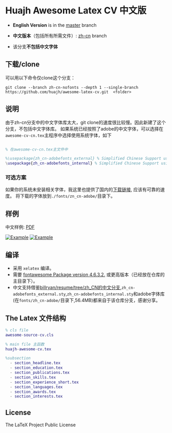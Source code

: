 # Huajh Awesome Latex CV 中文版 

+ **English Version** is in the [master](https://github.com/huajh/awesome-latex-cv/tree/master) branch

+ **中文版本**（包括所有所需文件）: [zh-cn](https://github.com/huajh/awesome-latex-cv/tree/zh-cn) branch

+ 该分支**不包括中文字体**

## 下载/clone

可以用以下命令仅clone这个分支：

```
git clone --branch zh-cn-nofonts --depth 1 --single-branch https://github.com/huajh/awesome-latex-cv.git  <folder>
```


## 说明


由于zh-cn分支中的中文字体库太大，git clone的速度很比较慢。因此新建了这个分支，不包括中文字体库。
如果系统已经按照了adobe的中文字体，可以选择在`awesome-cv-cn.tex`主程序中选择使用系统字体，如下

```matlab

% 在awesome-cv-cn.tex主文件中

%\usepackage{zh_cn-adobefonts_external} % Simplified Chinese Support using external fonts (./fonts/zn_cn-adobe/)
\usepackage{zh_cn-adobefonts_internal} % Simplified Chinese Support using system fonts
```

### 可选方案

如果你的系统未安装相关字体，我这里也提供了国内的[下载链接](https://pan.baidu.com/s/1qXEevJe), 应该有可靠的速度。
将下载的字体放到`./fonts/zn_cn-adobe/`目录下。




## 样例

中文样例: [PDF](http://huajh7.com/cv/awesome-cv-cn.pdf)

[![Example](http://huajh7.com/img/cv/awesome-cv-cn-1.png)](http://huajh7.com/cv/awesome-cv-cn.pdf)
[![Example](http://huajh7.com/img/cv/awesome-cv-cn-2.png)](http://huajh7.com/cv/awesome-cv-cn.pdf)





## 编译

+  采用 `xelatex` 编译。
+  需要 [fontawesome Package version 4.6.3.2.](http://www.ctan.org/tex-archive/fonts/fontawesome) 或更高版本（已经放在仓库的主目录下）。
+  中文支持借鉴[billryan/resume/tree/zh_CN的中文分支](https://github.com/billryan/resume/tree/zh_CN),`zh_cn-adobefonts_external.sty`,`zh_cn-adobefonts_internal.sty`和adobe字体库(在`fonts/zh_cn-adobe/`目录下,56.4MB)都来自于该仓库分支，感谢分享。



## The Latex 文件结构

```matlab
% cls file
awesome-source-cv.cls   

% main file 主函数
huajh-awesome-cv.tex

%subsection
  - section_headline.tex
  - section_education.tex
  - section_publications.tex
  - section_skills.tex
  - section_experience_short.tex
  - section_languages.tex
  - section_awards.tex
  - section_interests.tex
```

## License

The LaTeX Project Public License